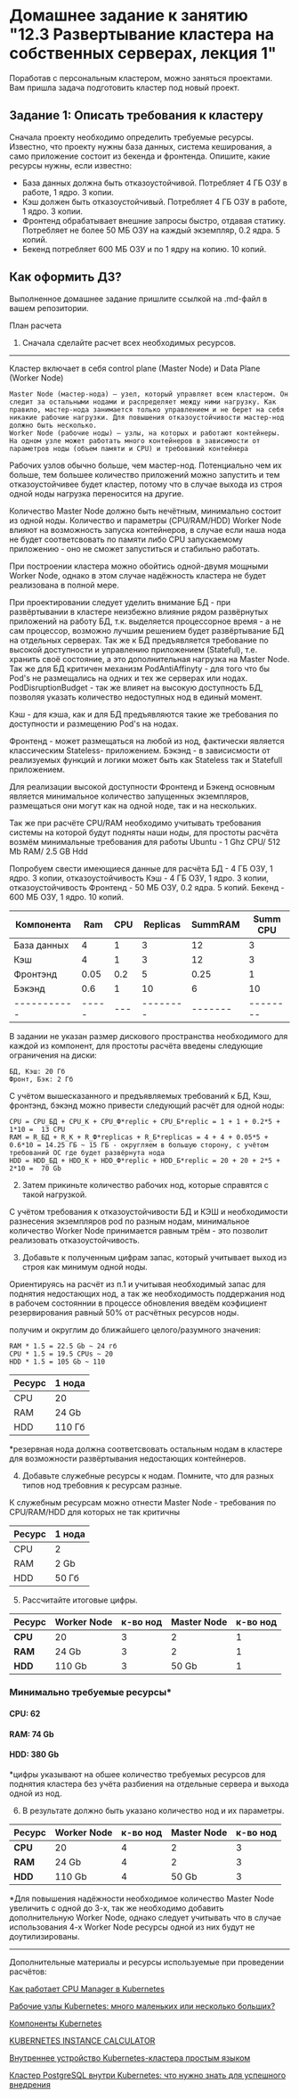 # Домашнее задание к занятию "12.3 Развертывание кластера на собственных серверах, лекция 1"
Поработав с персональным кластером, можно заняться проектами. Вам пришла задача подготовить кластер под новый проект.

## Задание 1: Описать требования к кластеру
Сначала проекту необходимо определить требуемые ресурсы. Известно, что проекту нужны база данных, система кеширования, а само приложение состоит из бекенда и фронтенда. Опишите, какие ресурсы нужны, если известно:

* База данных должна быть отказоустойчивой. Потребляет 4 ГБ ОЗУ в работе, 1 ядро. 3 копии.
* Кэш должен быть отказоустойчивый. Потребляет 4 ГБ ОЗУ в работе, 1 ядро. 3 копии.
* Фронтенд обрабатывает внешние запросы быстро, отдавая статику. Потребляет не более 50 МБ ОЗУ на каждый экземпляр, 0.2 ядра. 5 копий.
* Бекенд потребляет 600 МБ ОЗУ и по 1 ядру на копию. 10 копий.

## Как оформить ДЗ?

Выполненное домашнее задание пришлите ссылкой на .md-файл в вашем репозитории.

План расчета
1. Сначала сделайте расчет всех необходимых ресурсов.

-----------------

Кластер включает в себя control plane (Master Node) и Data Plane (Worker Node)

    Master Node (мастер-нода) — узел, который управляет всем кластером. Он следит за остальными нодами и распределяет между ними нагрузку. Как правило, мастер-нода занимается только управлением и не берет на себя никакие рабочие нагрузки. Для повышения отказоустойчивости мастер-нод должно быть несколько.
    Worker Node (рабочие ноды) — узлы, на которых и работают контейнеры. На одном узле может работать много контейнеров в зависимости от параметров ноды (объем памяти и CPU) и требований контейнера

Рабочих узлов обычно больше, чем мастер-нод. Потенциально чем их больше, тем большее количество приложений можно запустить и тем отказоустойчивее будет кластер, потому что в случае выхода из строя одной ноды нагрузка переносится на другие.

Количество Master Node должно быть нечётным, минимально состоит из одной ноды. Количество и параметры (CPU/RAM/HDD) Worker Node влияют на возможность запуска контейнеров, в случае если наша нода не будет соответсвовать по памяти либо CPU запускаемому приложению - оно не сможет запуститься и стабильно работать.

При построении кластера можно обойтись одной-двумя мощными Worker Node, однако в этом случае надёжность кластера не будет реализована в полной мере.

При проектировании следует уделить внимание БД - при развёртывании в кластере неизбежно влияние рядом развёрнутых приложений на работу БД, т.к. выделяется процессорное время - а не сам процессор, возможно лучшим решением будет развёртывание БД на отдельных серверах. 
Так же к БД предъявляется требование по высокой доступности и управлению приложением (Stateful), т.е. хранить своё состояние, а это дополнительная нагрузка на Master Node. Так же для БД критичен механизм PodAntiAffinyty - для того что бы Pod's не размещались на одних и тех же серверах или нодах. 
PodDisruptionBudget - так же влияет на высокую доступность БД, позволяя указать количество недоступных нод в единый момент.

Кэш - для кэша, как и для БД предъявляются такие же требования по доступности и размещению Pod's на нодах. 

Фронтенд - может размещаться на любой из нод, фактически является классическим Stateless- приложением. 
Бэкэнд -  в зависисмости от реализуемых функций и логики может быть как Stateless так и Statefull приложением. 

Для реализации высокой доступности Фронтенд и Бэкенд основным является минимальное количество запущенных экземпляров, размещаться они могут как на одной ноде, так и на нескольких.

Так же при расчёте CPU/RAM необходимо учитывать требования системы на которой будут подняты наши ноды, для простоты расчёта возмём минимальные требования для работы Ubuntu - 1 Ghz CPU/ 512 Mb RAM/ 2.5 GB Hdd

Попробуем свести имеющиеся данные для расчёта 
БД  - 4 ГБ ОЗУ, 1 ядро. 3 копии, отказоустойчивость
Кэш - 4 ГБ ОЗУ, 1 ядро. 3 копии, отказоустойчивость
Фронтенд - 50 МБ ОЗУ, 0.2 ядра. 5 копий.
Бекенд - 600 МБ ОЗУ, 1 ядро. 10 копий.


| Компонента  |  Ram  | CPU | Replicas | SummRAM | Summ CPU |
| ----------- | ------| --- | -------- | ------- | -------- |
| База данных |   4   |  1  |    3     |   12    |    3     |
| Кэш         |   4   |  1  |    3     |   12    |    3     |
| Фронтэнд    |  0.05 | 0.2 |    5     |   0.25  |    1     |
| Бэкэнд      |  0.6  |  1  |   10     |   6     |    10    |
| ----------- | ----- | --- | -------- | ------- | -------- |

В задании не указан размер дискового пространства необходимого для каждой из компонент, для простоты расчёта введены следующие ограничения на диски:

    БД, Кэш: 20 Гб
    Фронт, Бэк: 2 Гб


С учётом вышесказанного и предъявляемых требований к БД, Кэш, фронтэнд, бэкэнд можно привести следующий расчёт для одной ноды:

    CPU = CPU_БД + CPU_К + CPU_Ф*replic + CPU_Б*replic = 1 + 1 + 0.2*5 + 1*10 =  13 CPU 
    RAM = R_БД + R_К + R_Ф*replicas + R_Б*replicas = 4 + 4 + 0.05*5 + 0.6*10 = 14.25 ГБ ~ 15 ГБ - округляем в большую сторону, с учётом требований ОС где будет развёрнута нода
    HDD = HDD_БД + HDD_К + HDD_Ф*replic + HDD_Б*replic = 20 + 20 + 2*5 + 2*10 =  70 Gb 


2. Затем прикиньте количество рабочих нод, которые справятся с такой нагрузкой.

С учётом требования к отказоустойчивости БД и КЭШ и необходимости разнесения экземпляров pod по разным нодам, минимальное количество Worker Node принимается равным трём - это позволит реализовать отказоустойчивость.

3. Добавьте к полученным цифрам запас, который учитывает выход из строя как минимум одной ноды.

Ориентируясь на расчёт из п.1 и учитывая необходимый запас для поднятия недостающих нод, а так же необходимость поддержания нод в рабочем состояннии в процессе обновления введём коэфициент резервирования равный 50% от расчётных ресурсов ноды.

получим и округлим до ближайшего целого/разумного значения:

    RAM * 1.5 = 22.5 Gb ~ 24 гб
    CPU * 1.5 = 19.5 CPUs ~ 20
    HDD * 1.5 = 105 Gb ~ 110

Ресурс | 1 нода |
------ | ------ |
 CPU   |  20     |
 RAM   |  24 Gb  |
 HDD   |  110 Гб |

*резервная нода должна соответсвовать остальным нодам в кластере для возможности развёртывания недостающих контейнеров.

4. Добавьте служебные ресурсы к нодам. Помните, что для разных типов нод требовния к ресурсам разные.

К служебным ресурсам можно отнести Master Node - требования по CPU/RAM/HDD для которых не так критичны 

Ресурс | 1 нода |
------ | ------ |
 CPU   |  2     |
 RAM   |  2 Gb  |
 HDD   |  50 Гб |

5. Рассчитайте итоговые цифры.

Ресурс  | Worker Node | к-во нод | Master Node |  к-во нод |
--------|------------ | -------- | ----------- |---------- |
**CPU** |    20       |    3     |    2        |     1     |
**RAM** |    24 Gb    |    3     |    2        |     1     |
**HDD** |    110 Gb   |    3     |    50 Gb    |     1     |

### Минимально требуемые ресурсы*
#### CPU: 62
#### RAM: 74 Gb
#### HDD: 380 Gb

*цифры указывают на обшее количество требуемых ресурсов для поднятия кластера без учёта разбиения на отдельные сервера и выхода одной из нод.

6. В результате должно быть указано количество нод и их параметры.

Ресурс  | Worker Node | к-во нод | Master Node |  к-во нод |
--------|------------ | -------- | ----------- |---------- |
**CPU** |    20       |    4     |    2        |     3     |
**RAM** |    24 Gb    |    4     |    2        |     3     |
**HDD** |    110 Gb   |    4     |    50 Gb    |     3     |

*Для повышения надёжности необходимое количество Master Node увеличить c одной до 3-х, так же необходимо добавить дополнительную Worker Node, однако следует учитывать что в случае использования 4-х Worker Node ресурсы одной из них будут не доутилизированы.


----

Дополнительные материалы и ресурсы используемые при проведении расчётов:

[Как работает CPU Manager в Kubernetes](https://habr.com/ru/company/flant/blog/418269/)

[Рабочие узлы Kubernetes: много маленьких или несколько больших?](https://mcs.mail.ru/blog/rabochie-uzly-kubernetes-mnogo-malenkih-ili-neskolko-bolshih)

[Компоненты Kubernetes](https://kubernetes.io/ru/docs/concepts/overview/components/)

[KUBERNETES INSTANCE CALCULATOR](https://learnk8s.io/kubernetes-instance-calculator)

[Внутреннее устройство Kubernetes-кластера простым языком](https://habr.com/ru/company/flant/blog/583660/)

[Кластер PostgreSQL внутри Kubernetes: что нужно знать для успешного внедрения](https://habr.com/ru/company/raiffeisenbank/blog/539790/)
